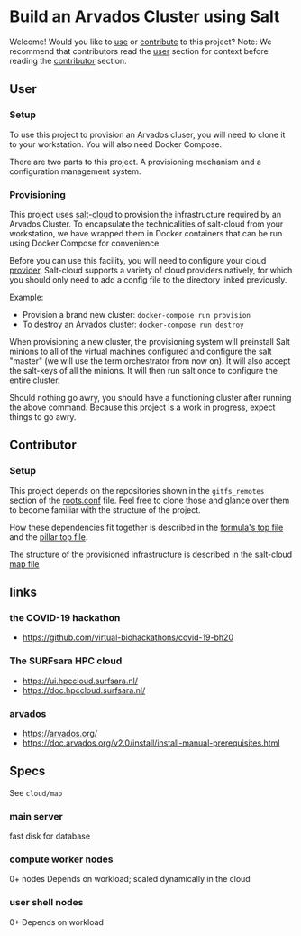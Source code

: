 # Build an Arvados Cluster using Salt

Welcome!
Would you like to [use](##User) or [contribute](##Contributor) to this project?
Note: We recommend that contributors read the [user](##User) section for context before reading the [contributor](##Contributor) section.

## User
### Setup
To use this project to provision an Arvados cluser, you will need to clone it to your workstation.
You will also need Docker Compose.

There are two parts to this project.
A provisioning mechanism and a configuration management system.

### Provisioning
This project uses [salt-cloud](https://docs.saltstack.com/en/latest/topics/cloud/) to provision the infrastructure required by an Arvados Cluster.
To encapsulate the technicalities of salt-cloud from your workstation, we have wrapped them in Docker containers that can be run using Docker Compose for convenience.

Before you can use this facility, you will need to configure your cloud [provider](./cloud/providers). Salt-cloud supports a variety of cloud providers natively, for which you should only need to add a config file to the directory linked previously.

Example:

* Provision a brand new cluster: `docker-compose run provision`
* To destroy an Arvados cluster: `docker-compose run destroy`

When provisioning a new cluster, the provisioning system will preinstall Salt minions to all of the virtual machines configured and configure the salt "master" (we will use the term orchestrator from now on). It will also accept the salt-keys of all the minions. It will then run salt once to configure the entire cluster.

Should nothing go awry, you should have a functioning cluster after running the above command.
Because this project is a work in progress, expect things to go awry.

## Contributor
### Setup
This project depends on the repositories shown in the `gitfs_remotes` section of the [roots.conf](./custom/salt-leader/roots.conf) file.
Feel free to clone those and glance over them to become familiar with the structure of the project.

How these dependencies fit together is described in the [formula's top file](./custom/top.sls) and the [pillar top file](./pillar/top.sls).

The structure of the provisioned infrastructure is described in the salt-cloud [map file](./cloud/map)

## links

### the COVID-19 hackathon

 * https://github.com/virtual-biohackathons/covid-19-bh20

### The SURFsara HPC cloud

 * https://ui.hpccloud.surfsara.nl/
 * https://doc.hpccloud.surfsara.nl/

### arvados

 * https://arvados.org/
 * https://doc.arvados.org/v2.0/install/install-manual-prerequisites.html

## Specs
See `cloud/map`
### main server
fast disk for database

### compute worker nodes
0+ nodes
Depends on workload; scaled dynamically in the cloud

### user shell nodes
0+
Depends on workload
